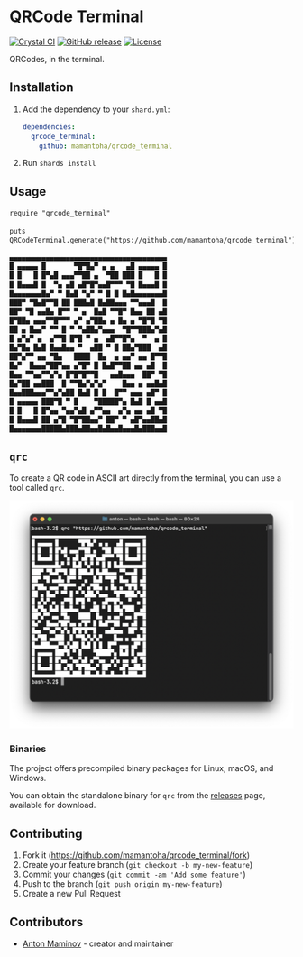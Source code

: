 # QRCode Terminal

[![Crystal CI](https://github.com/mamantoha/qrcode_terminal/actions/workflows/crystal.yml/badge.svg)](https://github.com/mamantoha/qrcode_terminal/actions/workflows/crystal.yml)
[![GitHub release](https://img.shields.io/github/release/mamantoha/qrcode_terminal.svg)](https://github.com/mamantoha/qrcode_terminal/releases)
[![License](https://img.shields.io/github/license/mamantoha/qrcode_terminal.svg)](https://github.com/mamantoha/qrcode_terminal/blob/master/LICENSE)

QRCodes, in the terminal.

## Installation

1. Add the dependency to your `shard.yml`:

   ```yaml
   dependencies:
     qrcode_terminal:
       github: mamantoha/qrcode_terminal
   ```

2. Run `shards install`

## Usage

```crystal
require "qrcode_terminal"

puts QRCodeTerminal.generate("https://github.com/mamantoha/qrcode_terminal")
```

```
▄▄▄▄▄▄▄▄▄▄▄▄▄▄▄▄▄▄▄▄▄▄▄▄▄▄▄▄▄▄▄▄▄▄▄▄▄▄▄
█ ▄▄▄▄▄ █       ▀█▀█▄▀ ▄ ▄   ▄█ ▄▄▄▄▄ █
█ █   █ █▀▄█ ▄▄▄▀▀██ ▄  ▀██ ███ █   █ █
█ █▄▄▄█ █  ▀▄ ▄█ ▄█▀█▀▄▄█▀▀▀ ▀█ █▄▄▄█ █
█▄▄▄▄▄▄▄█▄▀ ▀ █▄█ ▀▄▀ ▀ █ █ █▄█▄▄▄▄▄▄▄█
███▀ ▀█▄█▀▀█ ██ ███▄█ █▄██▄▄▄ ▀▀▄▄▄█  █
██▀ ▀█ ▄▄█▄ █▀▀ ▀ ▄  █▄█ ▀▀█▀ █▄▄ ██ ▄█
█▀██▄ ▄▄▄▀▀█▀▀▀ ▄▀ ▄▀██▄ ▄ █▄ ▄ ▀█▀█ ▀█
██ ▄ █▄▄▀ ▀▀ █ ▀ ▀▄██▄▀▄▄▄  ▀█▀▀███▄▀▄█
█ ▄▀▄▀ ▄  ▄▀▀█ █▀█ ▀ ▄  ▄█▀▀█▀▄  ▀  ▄ █
█▄▀█▄ █▄█ █▄▄█▄▄ ▀  ▄██ ▀ █ ██▄▀███  ▄█
██▀▄▀▀ ▄▄ ▀█▄   ████  █▄  ▄ ▄▄▀ ▄▄ █▀▀█
█▄▀  █▄▄▄▀██▀▄▄ ▄▀█▀ █ █▄█▀▀██ ▄▄ ▄█  █
█▄▄ ▀▀▄▄▀▀▄▀▄ █▀█▀█▀▀█   ▄▄█▄▄▄  ██▀ ▀█
█▄▀██ ▄▄███  █ ▀▀█▄▀▄▀▄▀    █▄▄ ▄ ▄▄█▄█
█▄▄███▄▄▄▀▀▄▀▄██ █▄█ █ █  █▀▀ ▄▄▄ ▄█▀ █
█ ▄▄▄▄▄ ███▀█ ▀ █    ▀█████▀▄ █▄█ █ ▄▄█
█ █   █ █▀▄▄ ▀▄▄▀▄█ ▄▀▀▄▄  ▄▀▄ ▄▄ ▄█ ▀█
█ █▄▄▄█ ██ ▄▀█ ▀█▀██▄▄▀ ██▀ ▀ ▄█▀▄▄██▄█
█▄▄▄▄▄▄▄█████▄███▄██▄▄█▄█▄▄█▄▄▄█▄███▄▄█
```

## `qrc`

To create a QR code in ASCII art directly from the terminal, you can use a tool called `qrc`.

![qrc](qrc.png)

### Binaries

The project offers precompiled binary packages for Linux, macOS, and Windows.

You can obtain the standalone binary for `qrc` from the [releases](https://github.com/mamantoha/qrcode_terminal/releases) page, available for download.

## Contributing

1. Fork it (<https://github.com/mamantoha/qrcode_terminal/fork>)
2. Create your feature branch (`git checkout -b my-new-feature`)
3. Commit your changes (`git commit -am 'Add some feature'`)
4. Push to the branch (`git push origin my-new-feature`)
5. Create a new Pull Request

## Contributors

- [Anton Maminov](https://github.com/mamantoha) - creator and maintainer
